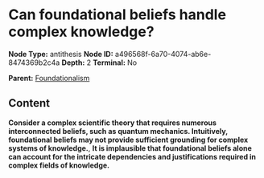 # Can foundational beliefs handle complex knowledge?

**Node Type:** antithesis
**Node ID:** a496568f-6a70-4074-ab6e-8474369b2c4a
**Depth:** 2
**Terminal:** No

**Parent:** [Foundationalism](foundationalism.md)

## Content

**Consider a complex scientific theory that requires numerous interconnected beliefs, such as quantum mechanics. Intuitively, foundational beliefs may not provide sufficient grounding for complex systems of knowledge.**, **It is implausible that foundational beliefs alone can account for the intricate dependencies and justifications required in complex fields of knowledge.**
